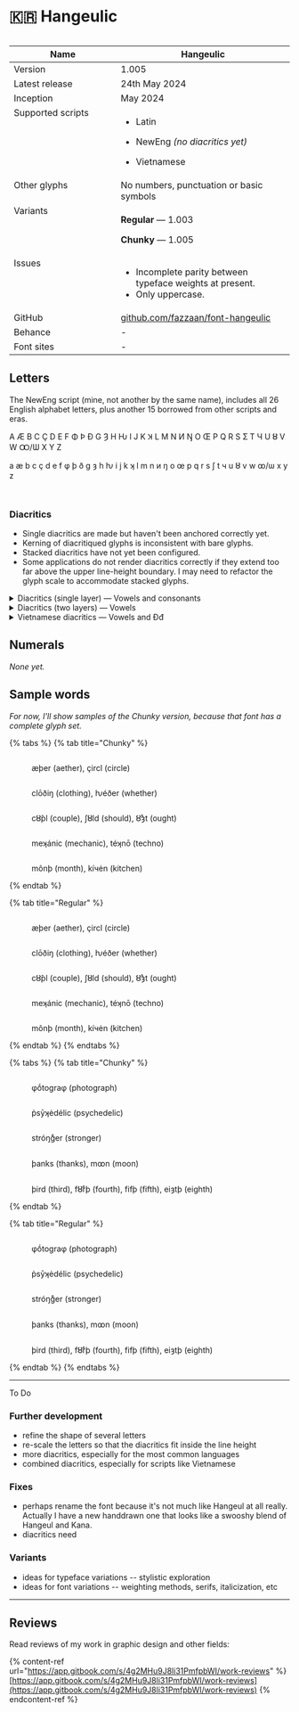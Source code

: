 # 🇰🇷 Hangeulic

<div data-full-width="false"><figure><img src="../../.gitbook/assets/Hangeulic Font Cover landscape.svg" alt=""><figcaption></figcaption></figure></div>

<table><thead><tr><th width="194" valign="top">Name</th><th width="314">Hangeulic</th></tr></thead><tbody><tr><td valign="top">Version</td><td>1.005</td></tr><tr><td valign="top">Latest release</td><td>24th May 2024</td></tr><tr><td valign="top">Inception</td><td>May 2024</td></tr><tr><td valign="top">Supported scripts</td><td><ul><li>Latin </li></ul><ul><li>NewEng <em>(no diacritics yet)</em></li></ul><ul><li>Vietnamese </li></ul></td></tr><tr><td valign="top">Other glyphs</td><td>No numbers, punctuation or basic symbols</td></tr><tr><td valign="top">Variants</td><td><p><strong>Regular</strong> — 1.003</p><p><strong>Chunky</strong> — 1.005 </p></td></tr><tr><td valign="top">Issues</td><td><ul><li>Incomplete parity between typeface weights at present.</li><li>Only uppercase.</li></ul></td></tr><tr><td valign="top">GitHub</td><td><a href="https://github.com/fazzaan/font-hangeulic">github.com/fazzaan/font-hangeulic</a></td></tr><tr><td valign="top">Behance</td><td>-</td></tr><tr><td valign="top">Font sites</td><td>-</td></tr></tbody></table>



## Letters

The NewEng script (mine, not another by the same name), includes all 26 English alphabet letters, plus another 15 borrowed from other scripts and eras.

A Æ B C Ç D E F Φ Þ Đ G Ȝ H Ƕ I J K Ʞ L M N И Ŋ O Œ P Q R S Ʃ T Ч U Ȣ V W Ꝏ/Ѡ X Y Z

a æ b c ç d e f φ þ ð g ȝ h ƕ i j k ʞ l m n и ŋ o œ p q r s ʃ t ч u ȣ v w ꝏ/ѡ x y z

<div><figure><img src="../../.gitbook/assets/Alphabet Hangeulic Regular Uppercase.svg" alt=""><figcaption></figcaption></figure> <figure><img src="../../.gitbook/assets/Alphabet Hangeulic Chunky Uppercase.svg" alt=""><figcaption></figcaption></figure></div>

### Diacritics

* Single diacritics are made but haven't been anchored correctly yet.
* Kerning of diacritiqued glyphs is inconsistent with bare glyphs.
* Stacked diacritics have not yet been configured.
* Some applications do not render diacritics correctly if they extend too far above the upper line-height boundary. I may need to refactor the glyph scale to accommodate stacked glyphs.

<details>

<summary>Diacritics (single layer) — Vowels and consonants</summary>

Here you can see all the diacritics that are required in NewEng. These serve many other languages too. There are a few missing, such as the tilde of Spanish ñ, which is also used on vowels in some scripts such as Vietnamese.

## Vowels

These are all the vowels of NewEng. Yes, there are 11: **a æ e i o œ u ȣ w ꝏ y**&#x20;

<figure><img src="../../.gitbook/assets/Alphabet Hangeulic Regular Diacritics Vowels.svg" alt=""><figcaption></figcaption></figure>

## Consonants

The diacritiqued consonants of NewEng are as such:

<table data-header-hidden><thead><tr><th width="40"></th><th width="40"></th><th width="40"></th><th width="40"></th><th width="40"></th><th width="40"></th><th width="40"></th><th width="40"></th><th width="40"></th></tr></thead><tbody><tr><td>c̊</td><td>č</td><td>ç̌</td><td>d̈</td><td><a data-footnote-ref href="#user-content-fn-1">ď</a></td><td>f̈</td><td>g̊</td><td>g̃</td><td>ǧ</td></tr><tr><td>ȝ̊</td><td>ȝ̌</td><td>ǰ</td><td>ʞ̌</td><td>ñ</td><td>p̀</td><td>q̌</td><td>š</td><td>s̈</td></tr><tr><td>s̈̌</td><td>ẗ</td><td>ť</td><td>ч̌</td><td>x̌</td><td>ẍ</td><td>ẍ̌</td><td>z̈</td><td>z̈̌</td></tr></tbody></table>

<figure><img src="../../.gitbook/assets/Alphabet Hangeulic Chunky Diacritics Consonants.svg" alt=""><figcaption></figcaption></figure>

</details>

<details>

<summary>Diacritics (two layers) — Vowels</summary>

NewEng also allows most diacritiqued vowels to carry a stress mark. In typeface production, diacritic positioning is not automatic. Here you can see the current state of the diacritics — I have a lot to do. This typeface is a personal project, so it had to be put on pause while I do commissions for other clients.

## Vowels

These are all the vowels of NewEng. Yes, there are 11: **a æ e i o œ u ȣ w ꝏ y**&#x20;

<figure><img src="../../.gitbook/assets/Alphabet Hangeulic Regular Diacritics Vowels Stacked.svg" alt=""><figcaption></figcaption></figure>

</details>

<details>

<summary>Vietnamese diacritics — Vowels and Đđ</summary>

The 12 Vietnamese vowels are: **a â ă e ê i o ô ơ u ư y**&#x20;

All (?) Vietnamese vowels can take any of 6 tones, marked by 5 diacritics: **a á à ả ã ạ**&#x20;

This 12×6 produces 72 vowel glyphs, in each case.

Vietnamese also has one modified consonant, "double d":  **Đ đ**&#x20;

<figure><img src="../../.gitbook/assets/Alphabet Hangeulic Chunky Vietnamese Glyphs.svg" alt=""><figcaption></figcaption></figure>

As with all the other diacritics in the previous sections, all Vietnamese diacritics need some dedicated time to adjust their positions and alignments.

</details>



## Numerals

_None yet._



## Sample words

_For now, I'll show samples of the Chunky version, because that font has a complete glyph set._

{% tabs %}
{% tab title="Chunky" %}
<figure><img src="../../.gitbook/assets/Word Hangeulic Chunky Aether Circle.svg" alt=""><figcaption><p>æþer (aether), çircl (circle)</p></figcaption></figure>

<figure><img src="../../.gitbook/assets/Word Hangeulic Chunky Clothing Whether.svg" alt=""><figcaption><p>clōðiŋ (clothing), ƕéðer (whether)</p></figcaption></figure>

<figure><img src="../../.gitbook/assets/Word Hangeulic Chunky Couple Should Ought.svg" alt=""><figcaption><p>cȣ̂pl (couple), ʃȣld (should), ȣ̊ȝt (ought)</p></figcaption></figure>

<figure><img src="../../.gitbook/assets/Word Hangeulic Chunky Mechanic Techno.svg" alt=""><figcaption><p>meʞánic (mechanic), téʞnō (techno)</p></figcaption></figure>

<figure><img src="../../.gitbook/assets/Word Hangeulic Chunky Month Kitchen.svg" alt=""><figcaption><p>mônþ (month), kíчėn (kitchen)</p></figcaption></figure>
{% endtab %}

{% tab title="Regular" %}
<figure><img src="../../.gitbook/assets/Word Hangeulic Regular Aether Circle.svg" alt=""><figcaption><p>æþer (aether), çircl (circle)</p></figcaption></figure>

<figure><img src="../../.gitbook/assets/Word Hangeulic Regular Clothing Whether.svg" alt=""><figcaption><p>clōðiŋ (clothing), ƕéðer (whether)</p></figcaption></figure>

<figure><img src="../../.gitbook/assets/Word Hangeulic Regular Couple Should Ought.svg" alt=""><figcaption><p>cȣ̂pl (couple), ʃȣld (should), ȣ̊ȝt (ought)</p></figcaption></figure>

<figure><img src="../../.gitbook/assets/Word Hangeulic Regular Mechanic Techno.svg" alt=""><figcaption><p>meʞánic (mechanic), téʞnō (techno)</p></figcaption></figure>

<figure><img src="../../.gitbook/assets/Word Hangeulic Regular Month Kitchen.svg" alt=""><figcaption><p>mônþ (month), kíчėn (kitchen)</p></figcaption></figure>
{% endtab %}
{% endtabs %}

{% tabs %}
{% tab title="Chunky" %}
<figure><img src="../../.gitbook/assets/Word Hangeulic Chunky Photograph.svg" alt=""><figcaption><p>φṓtograφ (photograph)</p></figcaption></figure>

<figure><img src="../../.gitbook/assets/Word Hangeulic Chunky Psychedelic.svg" alt=""><figcaption><p>p̀sȳʞėdélic (psychedelic)</p></figcaption></figure>

<figure><img src="../../.gitbook/assets/Word Hangeulic Chunky Stronger.svg" alt=""><figcaption><p>stróŋg̊er (stronger)</p></figcaption></figure>

<figure><img src="../../.gitbook/assets/Word Hangeulic Chunky Thanks Moon.svg" alt=""><figcaption><p>þanks (thanks), mꝏn (moon)</p></figcaption></figure>

<figure><img src="../../.gitbook/assets/Word Hangeulic Chunky Third Fourth Fifth Eighth.svg" alt=""><figcaption><p>þird (third), fȣ̊rþ (fourth), fifþ (fifth), eiȝtþ (eighth)</p></figcaption></figure>
{% endtab %}

{% tab title="Regular" %}
<figure><img src="../../.gitbook/assets/Word Hangeulic Regular Photograph.svg" alt=""><figcaption><p>φṓtograφ (photograph)</p></figcaption></figure>

<figure><img src="../../.gitbook/assets/Word Hangeulic Regular Psychedelic.svg" alt=""><figcaption><p>p̀sȳʞėdélic (psychedelic)</p></figcaption></figure>

<figure><img src="../../.gitbook/assets/Word Hangeulic Regular Stronger.svg" alt=""><figcaption><p>stróŋg̊er (stronger)</p></figcaption></figure>

<figure><img src="../../.gitbook/assets/Word Hangeulic Regular Thanks Moon.svg" alt=""><figcaption><p>þanks (thanks), mꝏn (moon)</p></figcaption></figure>

<figure><img src="../../.gitbook/assets/Word Hangeulic Regular Third Fourth Fifth Eighth.svg" alt=""><figcaption><p>þird (third), fȣ̊rþ (fourth), fifþ (fifth), eiȝtþ (eighth)</p></figcaption></figure>
{% endtab %}
{% endtabs %}



***

To Do


### Further development

* refine the shape of several letters
* re-scale the letters so that the diacritics fit inside the line height
* more diacritics, especially for the most common languages
* combined diacritics, especially for scripts like Vietnamese

### Fixes

* perhaps rename the font because it's not much like Hangeul at all really. Actually I have a new handdrawn one that looks like a swooshy blend of Hangeul and Kana.
* diacritics need

### Variants

* ideas for typeface variations -- stylistic exploration
* ideas for font variations -- weighting methods, serifs, italicization, etc

***

## Reviews

Read reviews of my work in graphic design and other fields:

{% content-ref url="https://app.gitbook.com/s/4g2MHu9J8li31PmfpbWI/work-reviews" %}
[https://app.gitbook.com/s/4g2MHu9J8li31PmfpbWI/work-reviews](https://app.gitbook.com/s/4g2MHu9J8li31PmfpbWI/work-reviews)
{% endcontent-ref %}



[^1]: (Not depicted below yet)
